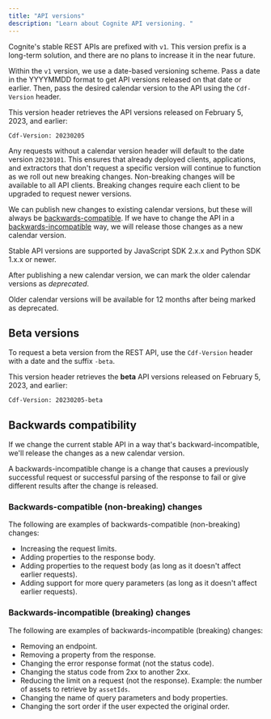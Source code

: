 ```yaml
---
title: "API versions"
description: "Learn about Cognite API versioning. "
---
```


Cognite's stable REST APIs are prefixed with `v1`. This version prefix is a long-term solution, and there are no plans to increase it in the near future.

Within the `v1` version, we use a date-based versioning scheme. Pass a date in the YYYYMMDD format to get API versions released on that date or earlier. Then, pass the desired calendar version to the API using the `Cdf-Version` header.

This version header retrieves the API versions released on February 5, 2023, and earlier:

```
Cdf-Version: 20230205
```

Any requests without a calendar version header will default to the date version `20230101`. This ensures that already deployed clients, applications, and extractors that don't request a specific version will continue to function as we roll out new breaking changes. Non-breaking changes will be available to all API clients. Breaking changes require each client to be upgraded to request newer versions.

We can publish new changes to existing calendar versions, but these will always be [backwards-compatible](#backwards-compatible-non-breaking-changes). If we have to change the API in a [backwards-incompatible](#backwards-incompatible-breaking-changes) way, we will release those changes as a new calendar version.

Stable API versions are supported by JavaScript SDK 2.x.x and Python SDK 1.x.x or newer.

After publishing a new calendar version, we can mark the older calendar versions as _deprecated_.

<Note>
  Older calendar versions will be available for 12 months after being marked as deprecated.
</Note>

## Beta versions

To request a beta version from the REST API, use the `Cdf-Version` header with a date and the suffix `-beta`.

This version header retrieves the **beta** API versions released on February 5, 2023, and earlier:

```
Cdf-Version: 20230205-beta
```

## Backwards compatibility

If we change the current stable API in a way that's backward-incompatible, we'll release the changes as a new calendar version.

A backwards-incompatible change is a change that causes a previously successful request or successful parsing of the response to fail or give different results after the change is released.

### Backwards-compatible (non-breaking) changes

The following are examples of backwards-compatible (non-breaking) changes:

- Increasing the request limits.
- Adding properties to the response body.
- Adding properties to the request body (as long as it doesn't affect earlier requests).
- Adding support for more query parameters (as long as it doesn't affect earlier requests).

### Backwards-incompatible (breaking) changes

The following are examples of backwards-incompatible (breaking) changes:

- Removing an endpoint.
- Removing a property from the response.
- Changing the error response format (not the status code).
- Changing the status code from 2xx to another 2xx.
- Reducing the limit on a request (not the response). Example: the number of assets to retrieve by `assetIds`.
- Changing the name of query parameters and body properties.
- Changing the sort order if the user expected the original order.